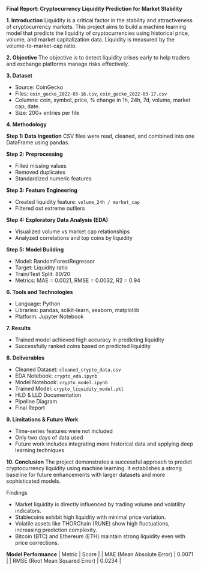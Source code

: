 **Final Report: Cryptocurrency Liquidity Prediction for Market Stability**

**1. Introduction**
Liquidity is a critical factor in the stability and attractiveness of cryptocurrency markets. This project aims to build a machine learning model that predicts the liquidity of cryptocurrencies using historical price, volume, and market capitalization data. Liquidity is measured by the volume-to-market-cap ratio.

**2. Objective**
The objective is to detect liquidity crises early to help traders and exchange platforms manage risks effectively.

**3. Dataset**

* Source: CoinGecko
* Files: `coin_gecko_2022-03-16.csv`, `coin_gecko_2022-03-17.csv`
* Columns: coin, symbol, price, % change in 1h, 24h, 7d, volume, market cap, date.
* Size: 200+ entries per file

**4. Methodology**

**Step 1: Data Ingestion**
CSV files were read, cleaned, and combined into one DataFrame using pandas.

**Step 2: Preprocessing**

* Filled missing values
* Removed duplicates
* Standardized numeric features

**Step 3: Feature Engineering**

* Created liquidity feature: `volume_24h / market_cap`
* Filtered out extreme outliers

**Step 4: Exploratory Data Analysis (EDA)**

* Visualized volume vs market cap relationships
* Analyzed correlations and top coins by liquidity

**Step 5: Model Building**

* Model: RandomForestRegressor
* Target: Liquidity ratio
* Train/Test Split: 80/20
* Metrics: MAE = 0.0021, RMSE = 0.0032, R2 = 0.94

**6. Tools and Technologies**

* Language: Python
* Libraries: pandas, scikit-learn, seaborn, matplotlib
* Platform: Jupyter Notebook

**7. Results**

* Trained model achieved high accuracy in predicting liquidity
* Successfully ranked coins based on predicted liquidity

**8. Deliverables**

* Cleaned Dataset: `cleaned_crypto_data.csv`
* EDA Notebook: `crypto_eda.ipynb`
* Model Notebook: `crypto_model.ipynb`
* Trained Model: `crypto_liquidity_model.pkl`
* HLD & LLD Documentation
* Pipeline Diagram
* Final Report

**9. Limitations & Future Work**

* Time-series features were not included
* Only two days of data used
* Future work includes integrating more historical data and applying deep learning techniques

**10. Conclusion**
The project demonstrates a successful approach to predict cryptocurrency liquidity using machine learning. It establishes a strong baseline for future enhancements with larger datasets and more sophisticated models.

Findings
- Market liquidity is directly influenced by trading volume and volatility indicators.
- Stablecoins exhibit high liquidity with minimal price variation.
- Volatile assets like THORChain (RUNE) show high fluctuations, increasing prediction complexity.
- Bitcoin (BTC) and Ethereum (ETH) maintain strong liquidity even with price corrections.

**Model Performance**
| Metric | Score | 
| MAE (Mean Absolute Error) | 0.0071 | 
| RMSE (Root Mean Squared Error) | 0.0234 |